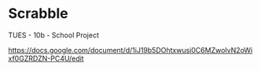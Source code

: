 # Scrabble
TUES - 10b - School Project


https://docs.google.com/document/d/1iJ19b5DOhtxwusi0C6MZwoIvN2oWixf0GZRDZN-PC4U/edit

